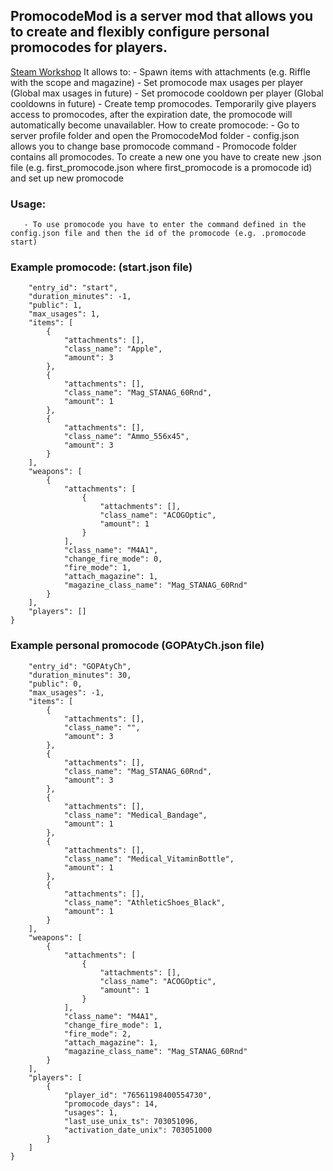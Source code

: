 
## PromocodeMod is a server mod that allows you to create and flexibly configure personal promocodes for players.
[Steam Workshop](https://steamcommunity.com/workshop/filedetails/?id=2780196589)
    It allows to:
        - Spawn items with attachments (e.g. Riffle with the scope and magazine)
        - Set promocode max usages per player (Global max usages in future)
        - Set promocode cooldown per player (Global cooldowns in future) 
        - Create temp promocodes. Temporarily give players access to promocodes, after the expiration date, the promocode will automatically become unavailabler.
    How to create promocode:
       - Go to server profile folder and open the PromocodeMod folder
       - config.json allows you to change base promocode command
       - Promocode folder contains all promocodes. To create a new one you have to create new .json file (e.g. first_promocode.json where first_promocode is a promocode id) and set up new promocode 
### Usage:
       - To use promocode you have to enter the command defined in the config.json file and then the id of the promocode (e.g. .promocode start) 

### Example promocode: (start.json file)

```{
    "entry_id": "start",         
    "duration_minutes": -1,
    "public": 1,
    "max_usages": 1,
    "items": [
        {
            "attachments": [],
            "class_name": "Apple",
            "amount": 3
        },
        {
            "attachments": [],
            "class_name": "Mag_STANAG_60Rnd",
            "amount": 1
        },
        {
            "attachments": [],
            "class_name": "Ammo_556x45",
            "amount": 3
        }
    ],
    "weapons": [
        {
            "attachments": [
                {
                    "attachments": [],
                    "class_name": "ACOGOptic",
                    "amount": 1
                }
            ],
            "class_name": "M4A1",
            "change_fire_mode": 0,
            "fire_mode": 1,
            "attach_magazine": 1,
            "magazine_class_name": "Mag_STANAG_60Rnd"
        }
    ],
    "players": []
}
```

### Example personal promocode (GOPAtyCh.json file)
```{
    "entry_id": "GOPAtyCh",
    "duration_minutes": 30,
    "public": 0,
    "max_usages": -1,
    "items": [
        {
            "attachments": [],
            "class_name": "",
            "amount": 3
        },
        {
            "attachments": [],
            "class_name": "Mag_STANAG_60Rnd",
            "amount": 3
        },
        {
            "attachments": [],
            "class_name": "Medical_Bandage",
            "amount": 1
        },
        {
            "attachments": [],
            "class_name": "Medical_VitaminBottle",
            "amount": 1
        },
        {
            "attachments": [],
            "class_name": "AthleticShoes_Black",
            "amount": 1
        }
    ],
    "weapons": [
        {
            "attachments": [
                {
                    "attachments": [],
                    "class_name": "ACOGOptic",
                    "amount": 1
                }
            ],
            "class_name": "M4A1",
            "change_fire_mode": 1,
            "fire_mode": 2,
            "attach_magazine": 1,
            "magazine_class_name": "Mag_STANAG_60Rnd"
        }
    ],
    "players": [
        {
            "player_id": "76561198400554730",
            "promocode_days": 14,
            "usages": 1,
            "last_use_unix_ts": 703051096,
            "activation_date_unix": 703051000
        }
    ]
}
```
